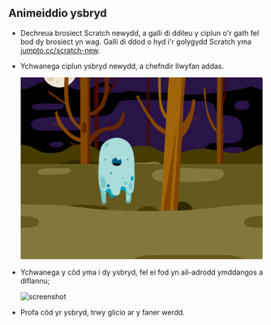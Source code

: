 ## Animeiddio ysbryd

+ Dechreua brosiect Scratch newydd, a galli di ddileu y ciplun o'r gath fel bod dy brosiect yn wag. Galli di ddod o hyd i'r golygydd Scratch yma <a href="http://jumpto.cc/scratch-new" target="_blank">jumpto.cc/scratch-new</a>.

+ Ychwanega ciplun ysbryd newydd, a chefndir llwyfan addas.

	![screenshot](images/ghost-ghost.png)

+ Ychwanega y côd yma i dy ysbryd, fel ei fod yn ail-adrodd ymddangos a diflannu;

	![screenshot](ghost-first.png)

+ Profa côd yr ysbryd, trwy glicio ar y faner werdd.
